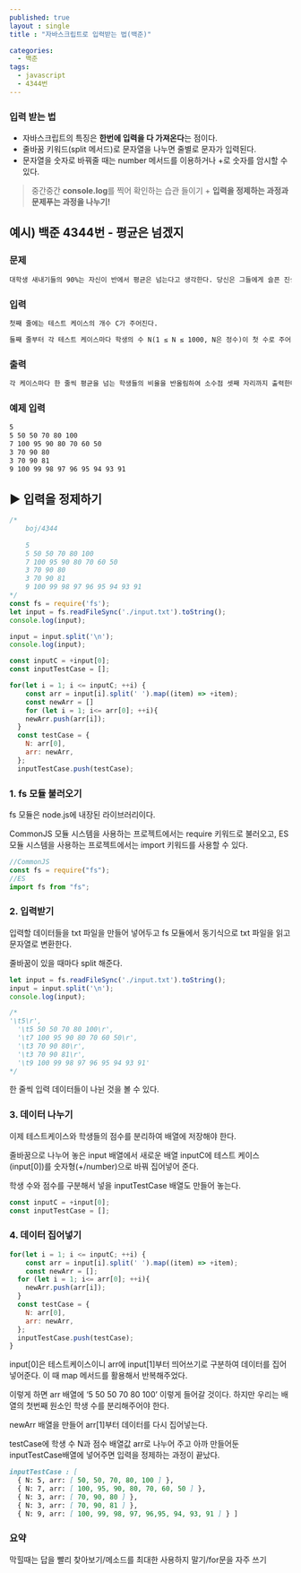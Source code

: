 ```yaml
---
published: true
layout : single
title : "자바스크립트로 입력받는 법(백준)"

categories:
  - 백준
tags:
  - javascript
  - 4344번
---
```


### 입력 받는 법

- 자바스크립트의 특징은 **한번에 입력을 다 가져온다**는 점이다.
- 줄바꿈 키워드(split 메서드)로 문자열을 나누면 줄별로 문자가 입력된다.
- 문자열을 숫자로 바꿔줄 때는 number 메서드를 이용하거나 +로 숫자를 암시할 수 있다.

> 중간중간 **console.log**를 찍어 확인하는 습관 들이기 + **입력을 정제하는 과정과 문제푸는 과정을 나누기!**
> 

## 예시) 백준 4344번 - 평균은 넘겠지

### 문제

```markdown
대학생 새내기들의 90%는 자신이 반에서 평균은 넘는다고 생각한다. 당신은 그들에게 슬픈 진실을 알려줘야 한다.
```

### 입력

```markdown
첫째 줄에는 테스트 케이스의 개수 C가 주어진다.

둘째 줄부터 각 테스트 케이스마다 학생의 수 N(1 ≤ N ≤ 1000, N은 정수)이 첫 수로 주어지고, 이어서 N명의 점수가 주어진다. 점수는 0보다 크거나 같고, 100보다 작거나 같은 정수이다.
```

### 출력

```markdown
각 케이스마다 한 줄씩 평균을 넘는 학생들의 비율을 반올림하여 소수점 셋째 자리까지 출력한다.
```

### 예제 입력

```markdown
5
5 50 50 70 80 100
7 100 95 90 80 70 60 50
3 70 90 80
3 70 90 81
9 100 99 98 97 96 95 94 93 91
```

## ▶ 입력을 정제하기

```jsx
/*
	boj/4344
	
	5
	5 50 50 70 80 100
	7 100 95 90 80 70 60 50
	3 70 90 80
	3 70 90 81
	9 100 99 98 97 96 95 94 93 91
*/
const fs = require('fs');
let input = fs.readFileSync('./input.txt').toString();
console.log(input);

input = input.split('\n');
console.log(input);

const inputC = +input[0];
const inputTestCase = [];

for(let i = 1; i <= inputC; ++i) {
	const arr = input[i].split(' ').map((item) => +item);
	const newArr = []
	for (let i = 1; i<= arr[0]; ++i){
    newArr.push(arr[i]);
  }
  const testCase = {
    N: arr[0],
    arr: newArr,
  };
  inputTestCase.push(testCase);
```

### 1. fs 모듈 불러오기

fs 모듈은 node.js에 내장된 라이브러리이다. 

CommonJS 모듈 시스템을 사용하는 프로젝트에서는 require 키워드로 불러오고, ES 모듈 시스템을 사용하는 프로젝트에서는 import 키워드를 사용할 수 있다.

```jsx
//CommonJS
const fs = require("fs");
//ES
import fs from "fs";
```

### 2. 입력받기

입력할 데이터들을 txt 파일을 만들어 넣어두고 fs 모듈에서 동기식으로 txt 파일을 읽고 문자열로 변환한다.

줄바꿈이 있을 때마다 split 해준다.

```jsx
let input = fs.readFileSync('./input.txt').toString();
input = input.split('\n');
console.log(input);

/* 
'\t5\r',
  '\t5 50 50 70 80 100\r',
  '\t7 100 95 90 80 70 60 50\r',
  '\t3 70 90 80\r',
  '\t3 70 90 81\r',
  '\t9 100 99 98 97 96 95 94 93 91'
*/
```

한 줄씩 입력 데이터들이 나뉜 것을 볼 수 있다.

### 3. 데이터 나누기

이제 테스트케이스와 학생들의 점수를 분리하여 배열에 저장해야 한다. 

줄바꿈으로 나누어 놓은 input 배열에서 새로운 배열 inputC에 테스트 케이스(input[0])를 숫자형(+/number)으로 바꿔 집어넣어 준다.

학생 수와 점수를 구분해서 넣을 inputTestCase 배열도 만들어 놓는다.

```jsx
const inputC = +input[0];
const inputTestCase = [];
```

### 4. 데이터 집어넣기

```jsx
for(let i = 1; i <= inputC; ++i) {
	const arr = input[i].split(' ').map((item) => +item);
	const newArr = [];
  for (let i = 1; i<= arr[0]; ++i){
    newArr.push(arr[i]);
  }
  const testCase = {
    N: arr[0],
    arr: newArr,
  };
  inputTestCase.push(testCase);
}
```

input[0]은 테스트케이스이니 arr에 input[1]부터 띄어쓰기로 구분하여 데이터를 집어넣어준다. 이 때 map 메서드를 활용해서 반복해주었다.

이렇게 하면 arr 배열에 ‘5 50 50 70 80 100’ 이렇게 들어갈 것이다. 하지만 우리는 배열의 첫번째 원소인 학생 수를 분리해주어야 한다.

newArr 배열을 만들어 arr[1]부터 데이터를 다시 집어넣는다. 

testCase에 학생 수 N과 점수 배열값 arr로 나누어 주고 아까 만들어둔 inputTestCase배열에 넣어주면 입력을 정제하는 과정이 끝났다.

```markdown
inputTestCase : [
  { N: 5, arr: [ 50, 50, 70, 80, 100 ] },
  { N: 7, arr: [ 100, 95, 90, 80, 70, 60, 50 ] },
  { N: 3, arr: [ 70, 90, 80 ] },
  { N: 3, arr: [ 70, 90, 81 ] },
  { N: 9, arr: [ 100, 99, 98, 97, 96,95, 94, 93, 91 ] } ]
```

### 요약

막힐때는 답을 빨리 찾아보기/메소드를 최대한 사용하지 말기/for문을 자주 쓰기
